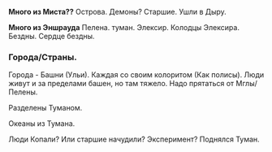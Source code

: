 **Много из Миста??**
Острова. 
Демоны?
Старшие. Ушли в Дыру. 



**Много из Эншрауда**
Пелена. туман. 
Элексир. Колодцы Элексира.
Бездны. Сердце бездны. 





### Города/Страны. 

Города - Башни (Ульи). Каждая со своим колоритом (Как полисы). Люди живут и за пределами башен, но там тяжело. Надо прятаться от Мглы/Пелены. 

Разделены Туманом. 


Океаны из Тумана. 

Люди Копали? Или старшие начудили? Эксперимент?
Поднялся Туман. 

